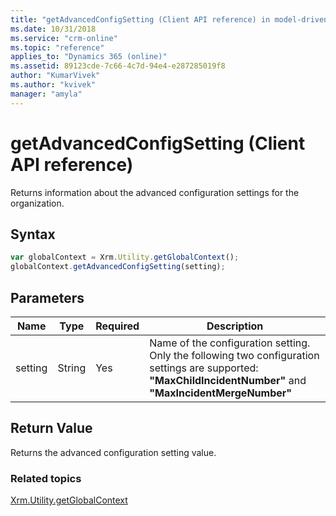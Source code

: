 ```yaml
---
title: "getAdvancedConfigSetting (Client API reference) in model-driven apps| MicrosoftDocs"
ms.date: 10/31/2018
ms.service: "crm-online"
ms.topic: "reference"
applies_to: "Dynamics 365 (online)"
ms.assetid: 89123cde-7c66-4c7d-94e4-e287285019f8
author: "KumarVivek"
ms.author: "kvivek"
manager: "amyla"
---
```

# getAdvancedConfigSetting (Client API reference)



Returns information about the advanced configuration settings for the organization. 

## Syntax

```JavaScript
var globalContext = Xrm.Utility.getGlobalContext();
globalContext.getAdvancedConfigSetting(setting);
```

## Parameters

|Name |Type |Required |Description |
|---|---|---|---|
|setting |String |Yes |Name of the configuration setting. <br/>Only the following two configuration settings are supported: **"MaxChildIncidentNumber"** and **"MaxIncidentMergeNumber"** |

## Return Value

Returns the advanced configuration setting value.

### Related topics

[Xrm.Utility.getGlobalContext](../getGlobalContext.md)



